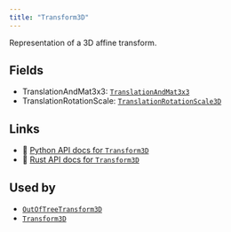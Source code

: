```yaml
---
title: "Transform3D"
---
```


Representation of a 3D affine transform.

## Fields

* TranslationAndMat3x3: [`TranslationAndMat3x3`](../datatypes/translation_and_mat3x3.md)
* TranslationRotationScale: [`TranslationRotationScale3D`](../datatypes/translation_rotation_scale3d.md)

## Links
 * 🐍 [Python API docs for `Transform3D`](https://ref.rerun.io/docs/python/HEAD/package/rerun/datatypes/transform3d/)
 * 🦀 [Rust API docs for `Transform3D`](https://docs.rs/rerun/0.9.0-alpha.6/rerun/datatypes/enum.Transform3D.html)


## Used by

* [`OutOfTreeTransform3D`](../components/out_of_tree_transform3d.md)
* [`Transform3D`](../components/transform3d.md)
